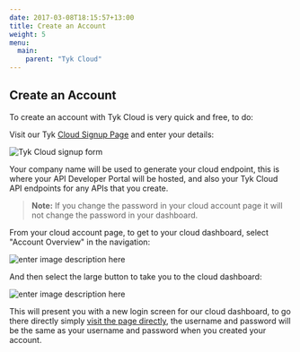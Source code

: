 ```yaml
---
date: 2017-03-08T18:15:57+13:00
title: Create an Account
weight: 5
menu:
  main:
    parent: "Tyk Cloud"
---
```


## Create an Account

To create an account with Tyk Cloud is very quick and free, to do:

Visit our Tyk [Cloud Signup Page][1] and enter your details:

![Tyk Cloud signup form][2]

Your company name will be used to generate your cloud endpoint, this is where your API Developer Portal will be hosted, and also your Tyk Cloud API endpoints for any APIs that you create.

> **Note:** If you change the password in your cloud account page it will not change the password in your dashboard.

From your cloud account page, to get to your cloud dashboard, select "Account Overview" in the navigation:

![enter image description here][3]

And then select the large button to take you to the cloud dashboard:

![enter image description here][4]

This will present you with a new login screen for our cloud dashboard, to go there directly simply [visit the page directly][5], the username and password will be the same as your username and password when you created your account.

 
 [1]: https://cloud.tyk.io
 [2]: https://tyk.io/wp-content/uploads/2016/07/CloudSignup.png
 [3]: https://tyk.io/wp-content/uploads/2016/07/CloudNav.png
 [4]: https://tyk.io/wp-content/uploads/2016/07/DashLoginButton.png
 [5]: https://admin.cloud.tyk.io
